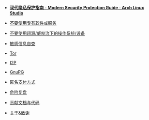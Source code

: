- [**现代隐私保护指南 - Modern Security Protection Guide - Arch Linux Studio**](/)

- [不要使用专有软件或服务](proprietary_software.md)
- [不要使用闭源/威权治下的操作系统/设备](proprietary_system.md)
- [敏感信息自查](sensitive_information.md)
- [Tor](tor.md)
- [I2P](/I2P.md)
- [GnuPG](/gpg.md)
- [匿名支付方式](/anonymous_pay.md)
- [危险复盘](/gestapo.md)
- [贡献文档与代码](contribution.md)
- [关于&致谢](about.md)

<!-- OFF-THE-RECORD MESSAGING   https://ssd.eff.org/en/module/how-use-otr-linux    -->
<!-- SECUREDROP -->
